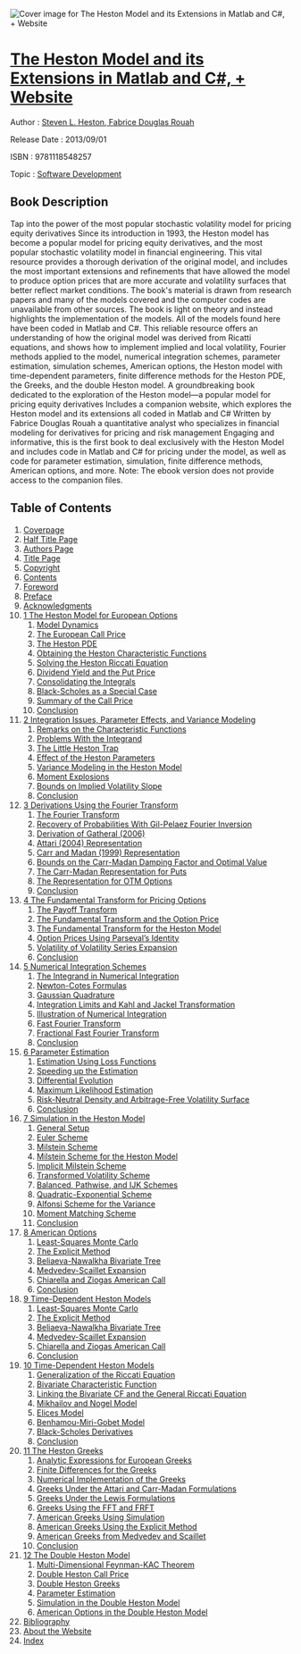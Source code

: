![Cover image for The Heston Model and its Extensions in Matlab and C#, + Website](https://imgdetail.ebookreading.net/cover/cover/software_development/EB9781118548257.jpg)

[The Heston Model and its Extensions in Matlab and C#, + Website](https://ebookreading.net/view/book/The+Heston+Model+and+its+Extensions+in+Matlab+and+C%23%2C+%2B+Website-EB9781118548257_1.html "The Heston Model and its Extensions in Matlab and C#, + Website")
====================================================================================================================

Author : [Steven L. Heston](https://ebookreading.net/search/author/Steven+L.+Heston),[ Fabrice Douglas Rouah](https://ebookreading.net/search/author/+Fabrice+Douglas+Rouah)

Release Date : 2013/09/01

ISBN : 9781118548257

Topic : [Software Development](https://ebookreading.net/search/category/software-development)

Book Description
-----------------

Tap into the power of the most popular stochastic volatility model for pricing equity derivatives
Since its introduction in 1993, the Heston model has become a popular model for pricing equity derivatives, and the most popular stochastic volatility model in financial engineering. This vital resource provides a thorough derivation of the original model, and includes the most important extensions and refinements that have allowed the model to produce option prices that are more accurate and volatility surfaces that better reflect market conditions. The book's material is drawn from research papers and many of the models covered and the computer codes are unavailable from other sources.
The book is light on theory and instead highlights the implementation of the models. All of the models found here have been coded in Matlab and C#. This reliable resource offers an understanding of how the original model was derived from Ricatti equations, and shows how to implement implied and local volatility, Fourier methods applied to the model, numerical integration schemes, parameter estimation, simulation schemes, American options, the Heston model with time-dependent parameters, finite difference methods for the Heston PDE, the Greeks, and the double Heston model.
A groundbreaking book dedicated to the exploration of the Heston model—a popular model for pricing equity derivatives
Includes a companion website, which explores the Heston model and its extensions all coded in Matlab and C#
Written by Fabrice Douglas Rouah a quantitative analyst who specializes in financial modeling for derivatives for pricing and risk management
Engaging and informative, this is the first book to deal exclusively with the Heston Model and includes code in Matlab and C# for pricing under the model, as well as code for parameter estimation, simulation, finite difference methods, American options, and more.
Note: The ebook version does not provide access to the companion files.
              
Table of Contents
-----------------

1. [Coverpage](https://ebookreading.net/view/book/The+Heston+Model+and+its+Extensions+in+Matlab+and+C%23%2C+%2B+Website-EB9781118548257_1.html)
1. [Half Title Page](https://ebookreading.net/view/book/The+Heston+Model+and+its+Extensions+in+Matlab+and+C%23%2C+%2B+Website-EB9781118548257_2.html)
1. [Authors Page](https://ebookreading.net/view/book/The+Heston+Model+and+its+Extensions+in+Matlab+and+C%23%2C+%2B+Website-EB9781118548257_3.html)
1. [Title Page](https://ebookreading.net/view/book/The+Heston+Model+and+its+Extensions+in+Matlab+and+C%23%2C+%2B+Website-EB9781118548257_4.html)
1. [Copyright](https://ebookreading.net/view/book/The+Heston+Model+and+its+Extensions+in+Matlab+and+C%23%2C+%2B+Website-EB9781118548257_5.html)
1. [Contents](https://ebookreading.net/view/book/The+Heston+Model+and+its+Extensions+in+Matlab+and+C%23%2C+%2B+Website-EB9781118548257_6.html)
1. [Foreword](https://ebookreading.net/view/book/The+Heston+Model+and+its+Extensions+in+Matlab+and+C%23%2C+%2B+Website-EB9781118548257_7.html)
1. [Preface](https://ebookreading.net/view/book/The+Heston+Model+and+its+Extensions+in+Matlab+and+C%23%2C+%2B+Website-EB9781118548257_8.html)
1. [Acknowledgments](https://ebookreading.net/view/book/The+Heston+Model+and+its+Extensions+in+Matlab+and+C%23%2C+%2B+Website-EB9781118548257_9.html)
1. [1 The Heston Model for European Options](https://ebookreading.net/view/book/The+Heston+Model+and+its+Extensions+in+Matlab+and+C%23%2C+%2B+Website-EB9781118548257_10.html#chap1)
    1. [Model Dynamics](https://ebookreading.net/view/book/The+Heston+Model+and+its+Extensions+in+Matlab+and+C%23%2C+%2B+Website-EB9781118548257_10.html#sec1.1)
    1. [The European Call Price](https://ebookreading.net/view/book/The+Heston+Model+and+its+Extensions+in+Matlab+and+C%23%2C+%2B+Website-EB9781118548257_10.html#sec1.2)
    1. [The Heston PDE](https://ebookreading.net/view/book/The+Heston+Model+and+its+Extensions+in+Matlab+and+C%23%2C+%2B+Website-EB9781118548257_10.html#sec1.3)
    1. [Obtaining the Heston Characteristic Functions](https://ebookreading.net/view/book/The+Heston+Model+and+its+Extensions+in+Matlab+and+C%23%2C+%2B+Website-EB9781118548257_10.html#sec1.4)
    1. [Solving the Heston Riccati Equation](https://ebookreading.net/view/book/The+Heston+Model+and+its+Extensions+in+Matlab+and+C%23%2C+%2B+Website-EB9781118548257_10.html#sec1.5)
    1. [Dividend Yield and the Put Price](https://ebookreading.net/view/book/The+Heston+Model+and+its+Extensions+in+Matlab+and+C%23%2C+%2B+Website-EB9781118548257_10.html#sec1.6)
    1. [Consolidating the Integrals](https://ebookreading.net/view/book/The+Heston+Model+and+its+Extensions+in+Matlab+and+C%23%2C+%2B+Website-EB9781118548257_10.html#sec1.7)
    1. [Black-Scholes as a Special Case](https://ebookreading.net/view/book/The+Heston+Model+and+its+Extensions+in+Matlab+and+C%23%2C+%2B+Website-EB9781118548257_10.html#sec1.8)
    1. [Summary of the Call Price](https://ebookreading.net/view/book/The+Heston+Model+and+its+Extensions+in+Matlab+and+C%23%2C+%2B+Website-EB9781118548257_10.html#sec1.9)
    1. [Conclusion](https://ebookreading.net/view/book/The+Heston+Model+and+its+Extensions+in+Matlab+and+C%23%2C+%2B+Website-EB9781118548257_10.html#sec1.10)
1. [2 Integration Issues, Parameter Effects, and Variance Modeling](https://ebookreading.net/view/book/The+Heston+Model+and+its+Extensions+in+Matlab+and+C%23%2C+%2B+Website-EB9781118548257_11.html#chap2)
    1. [Remarks on the Characteristic Functions](https://ebookreading.net/view/book/The+Heston+Model+and+its+Extensions+in+Matlab+and+C%23%2C+%2B+Website-EB9781118548257_11.html#sec2.1)
    1. [Problems With the Integrand](https://ebookreading.net/view/book/The+Heston+Model+and+its+Extensions+in+Matlab+and+C%23%2C+%2B+Website-EB9781118548257_11.html#sec2.2)
    1. [The Little Heston Trap](https://ebookreading.net/view/book/The+Heston+Model+and+its+Extensions+in+Matlab+and+C%23%2C+%2B+Website-EB9781118548257_11.html#sec2.3)
    1. [Effect of the Heston Parameters](https://ebookreading.net/view/book/The+Heston+Model+and+its+Extensions+in+Matlab+and+C%23%2C+%2B+Website-EB9781118548257_11.html#sec2.4)
    1. [Variance Modeling in the Heston Model](https://ebookreading.net/view/book/The+Heston+Model+and+its+Extensions+in+Matlab+and+C%23%2C+%2B+Website-EB9781118548257_11.html#sec2.5)
    1. [Moment Explosions](https://ebookreading.net/view/book/The+Heston+Model+and+its+Extensions+in+Matlab+and+C%23%2C+%2B+Website-EB9781118548257_11.html#sec2.6)
    1. [Bounds on Implied Volatility Slope](https://ebookreading.net/view/book/The+Heston+Model+and+its+Extensions+in+Matlab+and+C%23%2C+%2B+Website-EB9781118548257_11.html#sec2.7)
    1. [Conclusion](https://ebookreading.net/view/book/The+Heston+Model+and+its+Extensions+in+Matlab+and+C%23%2C+%2B+Website-EB9781118548257_11.html#sec2.8)
1. [3 Derivations Using the Fourier Transform](https://ebookreading.net/view/book/The+Heston+Model+and+its+Extensions+in+Matlab+and+C%23%2C+%2B+Website-EB9781118548257_12.html#chap3)
    1. [The Fourier Transform](https://ebookreading.net/view/book/The+Heston+Model+and+its+Extensions+in+Matlab+and+C%23%2C+%2B+Website-EB9781118548257_12.html#sec3.1)
    1. [Recovery of Probabilities With Gil-Pelaez Fourier Inversion](https://ebookreading.net/view/book/The+Heston+Model+and+its+Extensions+in+Matlab+and+C%23%2C+%2B+Website-EB9781118548257_12.html#sec3.2)
    1. [Derivation of Gatheral (2006)](https://ebookreading.net/view/book/The+Heston+Model+and+its+Extensions+in+Matlab+and+C%23%2C+%2B+Website-EB9781118548257_12.html#sec3.3)
    1. [Attari (2004) Representation](https://ebookreading.net/view/book/The+Heston+Model+and+its+Extensions+in+Matlab+and+C%23%2C+%2B+Website-EB9781118548257_12.html#sec3.4)
    1. [Carr and Madan (1999) Representation](https://ebookreading.net/view/book/The+Heston+Model+and+its+Extensions+in+Matlab+and+C%23%2C+%2B+Website-EB9781118548257_12.html#sec3.5)
    1. [Bounds on the Carr-Madan Damping Factor and Optimal Value](https://ebookreading.net/view/book/The+Heston+Model+and+its+Extensions+in+Matlab+and+C%23%2C+%2B+Website-EB9781118548257_12.html#sec3.6)
    1. [The Carr-Madan Representation for Puts](https://ebookreading.net/view/book/The+Heston+Model+and+its+Extensions+in+Matlab+and+C%23%2C+%2B+Website-EB9781118548257_12.html#sec3.7)
    1. [The Representation for OTM Options](https://ebookreading.net/view/book/The+Heston+Model+and+its+Extensions+in+Matlab+and+C%23%2C+%2B+Website-EB9781118548257_12.html#sec3.8)
    1. [Conclusion](https://ebookreading.net/view/book/The+Heston+Model+and+its+Extensions+in+Matlab+and+C%23%2C+%2B+Website-EB9781118548257_12.html#sec3.9)
1. [4 The Fundamental Transform for Pricing Options](https://ebookreading.net/view/book/The+Heston+Model+and+its+Extensions+in+Matlab+and+C%23%2C+%2B+Website-EB9781118548257_13.html#chap4)
    1. [The Payoff Transform](https://ebookreading.net/view/book/The+Heston+Model+and+its+Extensions+in+Matlab+and+C%23%2C+%2B+Website-EB9781118548257_13.html#sec4.1)
    1. [The Fundamental Transform and the Option Price](https://ebookreading.net/view/book/The+Heston+Model+and+its+Extensions+in+Matlab+and+C%23%2C+%2B+Website-EB9781118548257_13.html#sec4.2)
    1. [The Fundamental Transform for the Heston Model](https://ebookreading.net/view/book/The+Heston+Model+and+its+Extensions+in+Matlab+and+C%23%2C+%2B+Website-EB9781118548257_13.html#sec4.3)
    1. [Option Prices Using Parseval’s Identity](https://ebookreading.net/view/book/The+Heston+Model+and+its+Extensions+in+Matlab+and+C%23%2C+%2B+Website-EB9781118548257_13.html#sec4.4)
    1. [Volatility of Volatility Series Expansion](https://ebookreading.net/view/book/The+Heston+Model+and+its+Extensions+in+Matlab+and+C%23%2C+%2B+Website-EB9781118548257_13.html#sec4.5)
    1. [Conclusion](https://ebookreading.net/view/book/The+Heston+Model+and+its+Extensions+in+Matlab+and+C%23%2C+%2B+Website-EB9781118548257_13.html#sec4.6)
1. [5 Numerical Integration Schemes](https://ebookreading.net/view/book/The+Heston+Model+and+its+Extensions+in+Matlab+and+C%23%2C+%2B+Website-EB9781118548257_14.html#chap5)
    1. [The Integrand in Numerical Integration](https://ebookreading.net/view/book/The+Heston+Model+and+its+Extensions+in+Matlab+and+C%23%2C+%2B+Website-EB9781118548257_14.html#sec5.1)
    1. [Newton-Cotes Formulas](https://ebookreading.net/view/book/The+Heston+Model+and+its+Extensions+in+Matlab+and+C%23%2C+%2B+Website-EB9781118548257_14.html#sec5.2)
    1. [Gaussian Quadrature](https://ebookreading.net/view/book/The+Heston+Model+and+its+Extensions+in+Matlab+and+C%23%2C+%2B+Website-EB9781118548257_14.html#sec5.3)
    1. [Integration Limits and Kahl and Jackel Transformation](https://ebookreading.net/view/book/The+Heston+Model+and+its+Extensions+in+Matlab+and+C%23%2C+%2B+Website-EB9781118548257_14.html#sec5.4)
    1. [Illustration of Numerical Integration](https://ebookreading.net/view/book/The+Heston+Model+and+its+Extensions+in+Matlab+and+C%23%2C+%2B+Website-EB9781118548257_14.html#sec5.5)
    1. [Fast Fourier Transform](https://ebookreading.net/view/book/The+Heston+Model+and+its+Extensions+in+Matlab+and+C%23%2C+%2B+Website-EB9781118548257_14.html#sec5.6)
    1. [Fractional Fast Fourier Transform](https://ebookreading.net/view/book/The+Heston+Model+and+its+Extensions+in+Matlab+and+C%23%2C+%2B+Website-EB9781118548257_14.html#sec5.7)
    1. [Conclusion](https://ebookreading.net/view/book/The+Heston+Model+and+its+Extensions+in+Matlab+and+C%23%2C+%2B+Website-EB9781118548257_14.html#sec5.8)
1. [6 Parameter Estimation](https://ebookreading.net/view/book/The+Heston+Model+and+its+Extensions+in+Matlab+and+C%23%2C+%2B+Website-EB9781118548257_15.html#chap6)
    1. [Estimation Using Loss Functions](https://ebookreading.net/view/book/The+Heston+Model+and+its+Extensions+in+Matlab+and+C%23%2C+%2B+Website-EB9781118548257_15.html#sec6.1)
    1. [Speeding up the Estimation](https://ebookreading.net/view/book/The+Heston+Model+and+its+Extensions+in+Matlab+and+C%23%2C+%2B+Website-EB9781118548257_15.html#sec6.2)
    1. [Differential Evolution](https://ebookreading.net/view/book/The+Heston+Model+and+its+Extensions+in+Matlab+and+C%23%2C+%2B+Website-EB9781118548257_15.html#sec6.3)
    1. [Maximum Likelihood Estimation](https://ebookreading.net/view/book/The+Heston+Model+and+its+Extensions+in+Matlab+and+C%23%2C+%2B+Website-EB9781118548257_15.html#sec6.4)
    1. [Risk-Neutral Density and Arbitrage-Free Volatility Surface](https://ebookreading.net/view/book/The+Heston+Model+and+its+Extensions+in+Matlab+and+C%23%2C+%2B+Website-EB9781118548257_15.html#sec6.5)
    1. [Conclusion](https://ebookreading.net/view/book/The+Heston+Model+and+its+Extensions+in+Matlab+and+C%23%2C+%2B+Website-EB9781118548257_15.html#sec6.6)
1. [7 Simulation in the Heston Model](https://ebookreading.net/view/book/The+Heston+Model+and+its+Extensions+in+Matlab+and+C%23%2C+%2B+Website-EB9781118548257_16.html#chap7)
    1. [General Setup](https://ebookreading.net/view/book/The+Heston+Model+and+its+Extensions+in+Matlab+and+C%23%2C+%2B+Website-EB9781118548257_16.html#sec7.1)
    1. [Euler Scheme](https://ebookreading.net/view/book/The+Heston+Model+and+its+Extensions+in+Matlab+and+C%23%2C+%2B+Website-EB9781118548257_16.html#sec7.2)
    1. [Milstein Scheme](https://ebookreading.net/view/book/The+Heston+Model+and+its+Extensions+in+Matlab+and+C%23%2C+%2B+Website-EB9781118548257_16.html#sec7.3)
    1. [Milstein Scheme for the Heston Model](https://ebookreading.net/view/book/The+Heston+Model+and+its+Extensions+in+Matlab+and+C%23%2C+%2B+Website-EB9781118548257_16.html#sec7.4)
    1. [Implicit Milstein Scheme](https://ebookreading.net/view/book/The+Heston+Model+and+its+Extensions+in+Matlab+and+C%23%2C+%2B+Website-EB9781118548257_16.html#sec7.5)
    1. [Transformed Volatility Scheme](https://ebookreading.net/view/book/The+Heston+Model+and+its+Extensions+in+Matlab+and+C%23%2C+%2B+Website-EB9781118548257_16.html#sec7.6)
    1. [Balanced, Pathwise, and IJK Schemes](https://ebookreading.net/view/book/The+Heston+Model+and+its+Extensions+in+Matlab+and+C%23%2C+%2B+Website-EB9781118548257_16.html#sec7.7)
    1. [Quadratic-Exponential Scheme](https://ebookreading.net/view/book/The+Heston+Model+and+its+Extensions+in+Matlab+and+C%23%2C+%2B+Website-EB9781118548257_16.html#sec7.8)
    1. [Alfonsi Scheme for the Variance](https://ebookreading.net/view/book/The+Heston+Model+and+its+Extensions+in+Matlab+and+C%23%2C+%2B+Website-EB9781118548257_16.html#sec7.9)
    1. [Moment Matching Scheme](https://ebookreading.net/view/book/The+Heston+Model+and+its+Extensions+in+Matlab+and+C%23%2C+%2B+Website-EB9781118548257_16.html#sec7.10)
    1. [Conclusion](https://ebookreading.net/view/book/The+Heston+Model+and+its+Extensions+in+Matlab+and+C%23%2C+%2B+Website-EB9781118548257_16.html#sec7.11)
1. [8 American Options](https://ebookreading.net/view/book/The+Heston+Model+and+its+Extensions+in+Matlab+and+C%23%2C+%2B+Website-EB9781118548257_17.html#chap8)
    1. [Least-Squares Monte Carlo](https://ebookreading.net/view/book/The+Heston+Model+and+its+Extensions+in+Matlab+and+C%23%2C+%2B+Website-EB9781118548257_17.html#sec8.1)
    1. [The Explicit Method](https://ebookreading.net/view/book/The+Heston+Model+and+its+Extensions+in+Matlab+and+C%23%2C+%2B+Website-EB9781118548257_17.html#sec8.2)
    1. [Beliaeva-Nawalkha Bivariate Tree](https://ebookreading.net/view/book/The+Heston+Model+and+its+Extensions+in+Matlab+and+C%23%2C+%2B+Website-EB9781118548257_17.html#sec8.3)
    1. [Medvedev-Scaillet Expansion](https://ebookreading.net/view/book/The+Heston+Model+and+its+Extensions+in+Matlab+and+C%23%2C+%2B+Website-EB9781118548257_17.html#sec8.4)
    1. [Chiarella and Ziogas American Call](https://ebookreading.net/view/book/The+Heston+Model+and+its+Extensions+in+Matlab+and+C%23%2C+%2B+Website-EB9781118548257_17.html#sec8.5)
    1. [Conclusion](https://ebookreading.net/view/book/The+Heston+Model+and+its+Extensions+in+Matlab+and+C%23%2C+%2B+Website-EB9781118548257_17.html#sec8.6)
1. [9 Time-Dependent Heston Models](https://ebookreading.net/view/book/The+Heston+Model+and+its+Extensions+in+Matlab+and+C%23%2C+%2B+Website-EB9781118548257_18.html#chap9)
    1. [Least-Squares Monte Carlo](https://ebookreading.net/view/book/The+Heston+Model+and+its+Extensions+in+Matlab+and+C%23%2C+%2B+Website-EB9781118548257_18.html#sec9.1)
    1. [The Explicit Method](https://ebookreading.net/view/book/The+Heston+Model+and+its+Extensions+in+Matlab+and+C%23%2C+%2B+Website-EB9781118548257_18.html#sec9.2)
    1. [Beliaeva-Nawalkha Bivariate Tree](https://ebookreading.net/view/book/The+Heston+Model+and+its+Extensions+in+Matlab+and+C%23%2C+%2B+Website-EB9781118548257_18.html#sec9.3)
    1. [Medvedev-Scaillet Expansion](https://ebookreading.net/view/book/The+Heston+Model+and+its+Extensions+in+Matlab+and+C%23%2C+%2B+Website-EB9781118548257_18.html#sec9.4)
    1. [Chiarella and Ziogas American Call](https://ebookreading.net/view/book/The+Heston+Model+and+its+Extensions+in+Matlab+and+C%23%2C+%2B+Website-EB9781118548257_18.html#sec9.5)
    1. [Conclusion](https://ebookreading.net/view/book/The+Heston+Model+and+its+Extensions+in+Matlab+and+C%23%2C+%2B+Website-EB9781118548257_18.html#sec9.6)
1. [10 Time-Dependent Heston Models](https://ebookreading.net/view/book/The+Heston+Model+and+its+Extensions+in+Matlab+and+C%23%2C+%2B+Website-EB9781118548257_19.html#chap10)
    1. [Generalization of the Riccati Equation](https://ebookreading.net/view/book/The+Heston+Model+and+its+Extensions+in+Matlab+and+C%23%2C+%2B+Website-EB9781118548257_19.html#sec10.1)
    1. [Bivariate Characteristic Function](https://ebookreading.net/view/book/The+Heston+Model+and+its+Extensions+in+Matlab+and+C%23%2C+%2B+Website-EB9781118548257_19.html#sec10.2)
    1. [Linking the Bivariate CF and the General Riccati Equation](https://ebookreading.net/view/book/The+Heston+Model+and+its+Extensions+in+Matlab+and+C%23%2C+%2B+Website-EB9781118548257_19.html#sec10.3)
    1. [Mikhailov and Nogel Model](https://ebookreading.net/view/book/The+Heston+Model+and+its+Extensions+in+Matlab+and+C%23%2C+%2B+Website-EB9781118548257_19.html#sec10.4)
    1. [Elices Model](https://ebookreading.net/view/book/The+Heston+Model+and+its+Extensions+in+Matlab+and+C%23%2C+%2B+Website-EB9781118548257_19.html#sec10.5)
    1. [Benhamou-Miri-Gobet Model](https://ebookreading.net/view/book/The+Heston+Model+and+its+Extensions+in+Matlab+and+C%23%2C+%2B+Website-EB9781118548257_19.html#sec10.6)
    1. [Black-Scholes Derivatives](https://ebookreading.net/view/book/The+Heston+Model+and+its+Extensions+in+Matlab+and+C%23%2C+%2B+Website-EB9781118548257_19.html#sec10.7)
    1. [Conclusion](https://ebookreading.net/view/book/The+Heston+Model+and+its+Extensions+in+Matlab+and+C%23%2C+%2B+Website-EB9781118548257_19.html#sec10.8)
1. [11 The Heston Greeks](https://ebookreading.net/view/book/The+Heston+Model+and+its+Extensions+in+Matlab+and+C%23%2C+%2B+Website-EB9781118548257_20.html#chap11)
    1. [Analytic Expressions for European Greeks](https://ebookreading.net/view/book/The+Heston+Model+and+its+Extensions+in+Matlab+and+C%23%2C+%2B+Website-EB9781118548257_20.html#sec11.1)
    1. [Finite Differences for the Greeks](https://ebookreading.net/view/book/The+Heston+Model+and+its+Extensions+in+Matlab+and+C%23%2C+%2B+Website-EB9781118548257_20.html#sec11.2)
    1. [Numerical Implementation of the Greeks](https://ebookreading.net/view/book/The+Heston+Model+and+its+Extensions+in+Matlab+and+C%23%2C+%2B+Website-EB9781118548257_20.html#sec11.3)
    1. [Greeks Under the Attari and Carr-Madan Formulations](https://ebookreading.net/view/book/The+Heston+Model+and+its+Extensions+in+Matlab+and+C%23%2C+%2B+Website-EB9781118548257_20.html#sec11.4)
    1. [Greeks Under the Lewis Formulations](https://ebookreading.net/view/book/The+Heston+Model+and+its+Extensions+in+Matlab+and+C%23%2C+%2B+Website-EB9781118548257_20.html#sec11.5)
    1. [Greeks Using the FFT and FRFT](https://ebookreading.net/view/book/The+Heston+Model+and+its+Extensions+in+Matlab+and+C%23%2C+%2B+Website-EB9781118548257_20.html#sec11.6)
    1. [American Greeks Using Simulation](https://ebookreading.net/view/book/The+Heston+Model+and+its+Extensions+in+Matlab+and+C%23%2C+%2B+Website-EB9781118548257_20.html#sec11.7)
    1. [American Greeks Using the Explicit Method](https://ebookreading.net/view/book/The+Heston+Model+and+its+Extensions+in+Matlab+and+C%23%2C+%2B+Website-EB9781118548257_20.html#sec11.8)
    1. [American Greeks from Medvedev and Scaillet](https://ebookreading.net/view/book/The+Heston+Model+and+its+Extensions+in+Matlab+and+C%23%2C+%2B+Website-EB9781118548257_20.html#sec11.9)
    1. [Conclusion](https://ebookreading.net/view/book/The+Heston+Model+and+its+Extensions+in+Matlab+and+C%23%2C+%2B+Website-EB9781118548257_20.html#sec11.10)
1. [12 The Double Heston Model](https://ebookreading.net/view/book/The+Heston+Model+and+its+Extensions+in+Matlab+and+C%23%2C+%2B+Website-EB9781118548257_21.html#chap12)
    1. [Multi-Dimensional Feynman-KAC Theorem](https://ebookreading.net/view/book/The+Heston+Model+and+its+Extensions+in+Matlab+and+C%23%2C+%2B+Website-EB9781118548257_21.html#sec12.1)
    1. [Double Heston Call Price](https://ebookreading.net/view/book/The+Heston+Model+and+its+Extensions+in+Matlab+and+C%23%2C+%2B+Website-EB9781118548257_21.html#sec12.2)
    1. [Double Heston Greeks](https://ebookreading.net/view/book/The+Heston+Model+and+its+Extensions+in+Matlab+and+C%23%2C+%2B+Website-EB9781118548257_21.html#sec12.3)
    1. [Parameter Estimation](https://ebookreading.net/view/book/The+Heston+Model+and+its+Extensions+in+Matlab+and+C%23%2C+%2B+Website-EB9781118548257_21.html#sec12.4)
    1. [Simulation in the Double Heston Model](https://ebookreading.net/view/book/The+Heston+Model+and+its+Extensions+in+Matlab+and+C%23%2C+%2B+Website-EB9781118548257_21.html#sec12.5)
    1. [American Options in the Double Heston Model](https://ebookreading.net/view/book/The+Heston+Model+and+its+Extensions+in+Matlab+and+C%23%2C+%2B+Website-EB9781118548257_21.html#sec12.6)
1. [Bibliography](https://ebookreading.net/view/book/The+Heston+Model+and+its+Extensions+in+Matlab+and+C%23%2C+%2B+Website-EB9781118548257_22.html)
1. [About the Website](https://ebookreading.net/view/book/The+Heston+Model+and+its+Extensions+in+Matlab+and+C%23%2C+%2B+Website-EB9781118548257_23.html)
1. [Index](https://ebookreading.net/view/book/The+Heston+Model+and+its+Extensions+in+Matlab+and+C%23%2C+%2B+Website-EB9781118548257_24.html)
